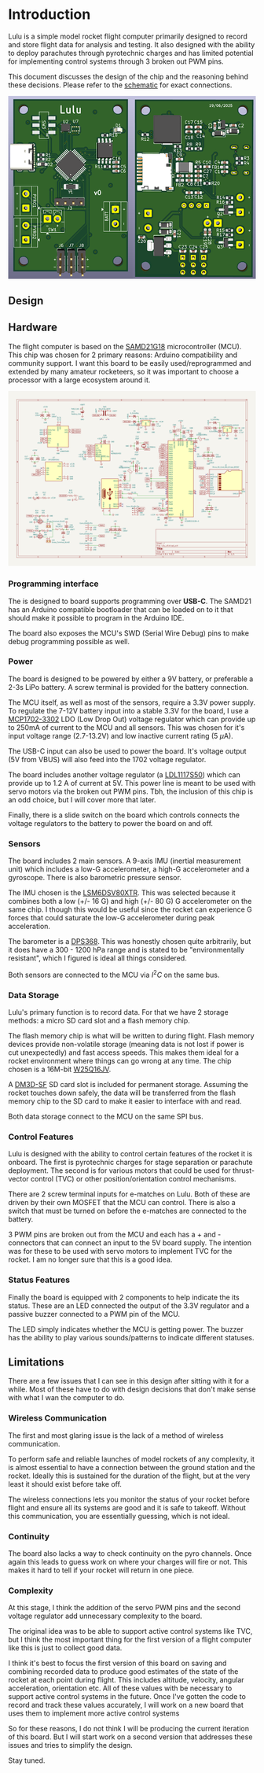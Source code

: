 # Introduction
Lulu is a simple model rocket flight computer primarily designed to record and store flight data for analysis and testing. It also designed with the ability to deploy parachutes through pyrotechnic charges and has limited potential for implementing control systems through 3 broken out PWM pins.

This document discusses the design of the chip and the reasoning behind these decisions. Please refer to the [schematic](lulu_v0_schematic.pdf) for exact connections.

![PCB model](images/pcb_model.png)
## Design
## Hardware
The flight computer is based on the [SAMD21G18](https://ww1.microchip.com/downloads/en/DeviceDoc/SAM_D21_DA1_Family_DataSheet_DS40001882F.pdf) microcontroller (MCU). This chip was chosen for 2 primary reasons: Arduino compatibility and community support. I want this board to be easily used/reprogrammed and extended by many amateur rocketeers, so it was important to choose a processor with a large ecosystem around it.

![Lulu v0 schematic](images/lulu_v0_schematic.png)

### Programming interface
The is designed to board supports programming over **USB-C**. The SAMD21 has an Arduino compatible bootloader that can be loaded on to it that should make it possible to program in the Arduino IDE.

The board also exposes the MCU's SWD (Serial Wire Debug) pins to make debug programming possible as well.
### Power
The board is designed to be powered by either a 9V battery, or preferable a 2-3s LiPo battery. A screw terminal is provided for the battery connection.

The MCU itself, as well as most of the sensors, require a 3.3V power supply. To regulate the 7-12V battery input into a stable 3.3V for the board, I use a [MCP1702-3302](https://ww1.microchip.com/downloads/en/DeviceDoc/22008E.pdf) LDO (Low Drop Out) voltage regulator which can provide up to 250mA of current to the MCU and all sensors. This was chosen for it's input voltage range (2.7-13.2V) and low inactive current rating (5 $\mu$A).

The USB-C input can also be used to power the board. It's voltage output (5V from VBUS) will also feed into the 1702 voltage regulator.

The board includes another voltage regulator (a [LDL1117S50](https://www.st.com/content/ccc/resource/technical/document/datasheet/group3/0e/5a/00/ca/10/1a/4f/a5/DM00366442/files/DM00366442.pdf/jcr:content/translations/en.DM00366442.pdf)) which can provide up to 1.2 A of current at 5V. This power line is meant to be used with servo motors via the broken out PWM pins. Tbh, the inclusion of this chip is an odd choice, but I will cover more that later.

Finally, there is a slide switch on the board which controls connects the voltage regulators to the battery to power the board on and off.
### Sensors
The board includes 2 main sensors. A 9-axis IMU (inertial measurement unit) which includes a low-G accelerometer, a high-G accelerometer and a gyroscope. There is also barometric pressure sensor.

The IMU chosen is the [LSM6DSV80XTR](https://mm.digikey.com/Volume0/opasdata/d220001/medias/docus/6678/LSM6DSV80X.pdf). This was selected because it combines both a low (+/- 16 G) and high (+/- 80 G) G accelerometer on the same chip. I though this would be useful since the rocket can experience G forces that could saturate the low-G accelerometer during peak acceleration.

The barometer is a [DPS368](https://www.infineon.com/dgdl/Infineon-DPS368-DS-v01_00-EN.pdf?fileId=5546d46269e1c019016a0c45105d4b40). This was honestly chosen quite arbitrarily, but it does have a 300 - 1200 hPa range and is stated to be "environmentally resistant", which I figured is ideal all things considered.

Both sensors are connected to the MCU via $I^{2}C$ on the same bus.
### Data Storage
Lulu's primary function is to record data. For that we have 2 storage methods: a micro SD card slot and a flash memory chip.

The flash memory chip is what will be written to during flight. Flash memory devices provide non-volatile storage (meaning data is not lost if power is cut unexpectedly) and fast access speeds. This makes them ideal for a rocket environment where things can go wrong at any time. The chip chosen is a 16M-bit [W25Q16JV](https://www.winbond.com/resource-files/w25q16jv%20spi%20revg%2003222018%20plus.pdf).

A [DM3D-SF](https://www.hirose.com/product/document?clcode=CL0609-0033-6-00&productname=DM3AT-SF-PEJ2M5&series=DM3&documenttype=Catalog&lang=en&documentid=D49662_en) SD card slot is included for permanent storage. Assuming the rocket touches down safely, the data will be transferred from the flash memory chip to the SD card to make it easier to interface with and read.

Both data storage connect to the MCU on the same SPI bus.
### Control Features
Lulu is designed with the ability to control certain features of the rocket it is onboard. The first is pyrotechnic charges for stage separation or parachute deployment. The second is for various motors that could be used for thrust-vector control (TVC) or other position/orientation control mechanisms.

There are 2 screw terminal inputs for e-matches on Lulu. Both of these are driven by their own MOSFET that the MCU can control. There is also a switch that must be turned on before the e-matches are connected to the battery.

3 PWM pins are broken out from the MCU and each has a + and - connectors that can connect an input to the 5V board supply. The intention was for these to be used with servo motors to implement TVC for the rocket. I am no longer sure that this is a good idea.
### Status Features
Finally the board is equipped with 2 components to help indicate the its status. These are an LED connected the output of the 3.3V regulator and a passive buzzer connected to a PWM pin of the MCU.

The LED simply indicates whether the MCU is getting power. The buzzer has the ability to play various sounds/patterns to indicate different statuses.
## Limitations
There are a few issues that I can see in this design after sitting with it for a while. Most of these have to do with design decisions that don't make sense with what I wan the computer to do.
### Wireless Communication
The first and most glaring issue is the lack of a method of wireless communication.

To perform safe and reliable launches of model rockets of any complexity, it is almost essential to have a connection between the ground station and the rocket. Ideally this is sustained for the duration of the flight, but at the very least it should exist before take off.

The wireless connections lets you monitor the status of your rocket before flight and ensure all its systems are good and it is safe to takeoff. Without this communication, you are essentially guessing, which is not ideal.
### Continuity
The board also lacks a way to check continuity on the pyro channels. Once again this leads to guess work on where your charges will fire or not. This makes it hard to tell if your rocket will return in one piece.
### Complexity
At this stage, I think the addition of the servo PWM pins and the second voltage regulator add unnecessary complexity to the board.

The original idea was to be able to support active control systems like TVC, but I think the most important thing for the first version of a flight computer like this is just to collect good data.

I think it's best to focus the first version of this board on saving and combining recorded data to produce good estimates of the state of the rocket at each point during flight. This includes altitude, velocity, angular acceleration, orientation etc. All of these values with be necessary to support active control systems in the future. Once I've gotten the code to record and track these values accurately, I will work on a new board that uses them to implement more active control systems

So for these reasons, I do not think I will be producing the current iteration of this board. But I will start work on a second version that addresses these issues and tries to simplify the design.

Stay tuned.
